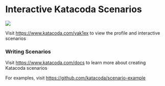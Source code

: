 # Interactive Katacoda Scenarios

[![](http://shields.katacoda.com/katacoda/yak1ex/count.svg)](https://www.katacoda.com/yak1ex "Get your profile on Katacoda.com")

Visit https://www.katacoda.com/yak1ex to view the profile and interactive scenarios

### Writing Scenarios
Visit https://www.katacoda.com/docs to learn more about creating Katacoda scenarios

For examples, visit https://github.com/katacoda/scenario-example
